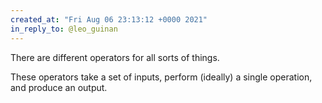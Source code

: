 ```yaml
---
created_at: "Fri Aug 06 23:13:12 +0000 2021"
in_reply_to: @leo_guinan
---
```


There are different operators for all sorts of things.

These operators take a set of inputs, perform (ideally) a single operation, and produce an output.